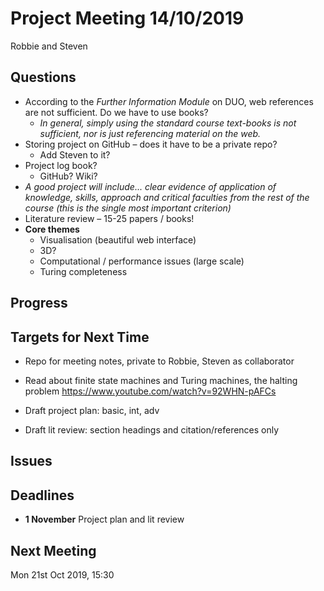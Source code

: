 # Project Meeting 14/10/2019

Robbie and Steven

## Questions
- According to the _Further Information Module_ on DUO, web references are not sufficient.
Do we have to use books?
    - _In general, simply using the standard course text-books is not sufficient, nor is
    just referencing material on the web._
- Storing project on GitHub – does it have to be a private repo?
    - Add Steven to it?
- Project log book?
    - GitHub? Wiki?
- _A good project will include... clear evidence of application of knowledge, skills,
approach and critical faculties from the rest of the course (this is the single most
important criterion)_
- Literature review – 15-25 papers / books!
- **Core themes**
    - Visualisation (beautiful web interface)
    - 3D?
    - Computational / performance issues (large scale)
    - Turing completeness

## Progress

## Targets for Next Time

- Repo for meeting notes, private to Robbie, Steven as collaborator

- Read about finite state machines and Turing machines, the halting problem https://www.youtube.com/watch?v=92WHN-pAFCs

- Draft project plan: basic, int, adv

- Draft lit review: section headings and citation/references only

## Issues

## Deadlines
- **1 November** Project plan and lit review

## Next Meeting
Mon 21st Oct 2019, 15:30
